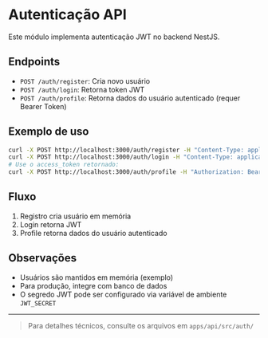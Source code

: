 # Autenticação API

Este módulo implementa autenticação JWT no backend NestJS.

## Endpoints

- `POST /auth/register`: Cria novo usuário
- `POST /auth/login`: Retorna token JWT
- `POST /auth/profile`: Retorna dados do usuário autenticado (requer Bearer Token)

## Exemplo de uso

```bash
curl -X POST http://localhost:3000/auth/register -H "Content-Type: application/json" -d '{"username":"user","password":"123"}'
curl -X POST http://localhost:3000/auth/login -H "Content-Type: application/json" -d '{"username":"user","password":"123"}'
# Use o access_token retornado:
curl -X POST http://localhost:3000/auth/profile -H "Authorization: Bearer <access_token>"
```

## Fluxo
1. Registro cria usuário em memória
2. Login retorna JWT
3. Profile retorna dados do usuário autenticado

## Observações
- Usuários são mantidos em memória (exemplo)
- Para produção, integre com banco de dados
- O segredo JWT pode ser configurado via variável de ambiente `JWT_SECRET`

---

> Para detalhes técnicos, consulte os arquivos em `apps/api/src/auth/`
